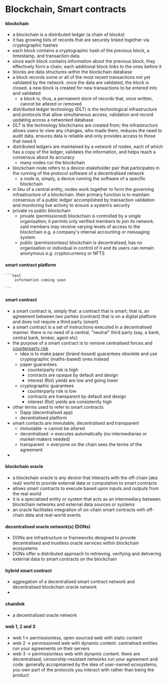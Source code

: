 # Blockchain, Smart contracts

#### blockchain
* a blockchain is a distributed ledger (a chain of blocks)
* it has growing lists of records that are securely linked together via cryptographic hashes
* each block contains a cryptographic hash of the previous block, a timestamp, and transaction data
* since each block contains information about the previous block, they effectively form a chain; each additional block links to the ones before it
* blocks are data structures within the blockchain database
* a block records some or all of the most recent transactions not yet validated by the network. once the data are validated, the block is closed. a new block is created for new transactions to be entered into and validated
    * a block is, thus, a permanent store of records that, once written, cannot be altered or removed
* distributed ledger technology (DLT) is the technological infrastructure and protocols that allow simultaneous access, validation and record updating across a networked database
* DLT is the technology blockchains are created from; the infrastructure allows users to view any changes, who made them, reduces the need to audit data, ensures data is reliable and only provides access to those that need it
* distributed ledgers are maintained by a network of nodes, each of which has a copy of the ledger, validates the information, and helps reach a consensus about its accuracy
    * many nodes run the blockchain
* blockchain node refers to a device-stakeholder pair that participates in the running of the protocol software of a decentralised network
    * a node is, simply, a device running the software of a specific blockchain
* in lieu of a central entity, nodes work together to form the governing infrastructure of a blockchain. their primary function is to maintain consensus of a public ledger accomplished by transaction validation and monitoring live activity to ensure a system’s security
* private vs public blockchain
    * private (permissioned) blockchain is controlled by a single organisation; it permits only verified members to join its network. said members may receive varying levels of access to the blockchain e.g. a company's internal accounting or messaging system
    * public (permissionless) blockchain is decentralised, has no organisation or individual in control of it and its users can remain anonymous e.g. cryptocurrency or NFTS

#### smart contract platform
    ```text
        information coming soon
    
    ```

#### smart contract
* a smart contract is, simply that: a contract that is smart; that is, an agreement between two parties (contract) that is on a digital platform and does not require a third party (smart) 
* a smart contract is a set of instructions executed in a decentralised manner. there is no need of a central, "neutral" third party (say, a bank, central bank, broker, agent etc)
* the purpose of a smart contract is to remove centralised forces and [counterparty risk][def]
    * idea is to make paper (brand-based) guarantees  obsolete and use cryptographic (maths-based) ones instead
    * paper guarantees
        * counterparty risk is high
        * contracts are opaque by default and design
        * interest (RoI) yields are low and going lower
    * cryptographic guarantees
        * counterparty risk is low
        * contracts are transparent by default and design
        * interest (RoI) yields are consistently high 
* other terms used to refer to smart contracts
    * Dapp (decentralised app)
    * decentralised platform
* smart contacts are immutable, decentralised and transparent
    * immutable -> cannot be altered
    * decentralised -> executes automatically (no intermediaries or market-makers needed)
    * transparent -> everyone on the chain sees the terms of the agreement
* 

#### blockchain oracle
* a blockchain oracle is any device that interacts with the off-chain (aka real) world to provide external data or computation to smart contracts
* allows smart contracts to execute based upon inputs and outputs from the real world
* it is a specialised entity or system that acts as an intermediary between blockchain networks and external data sources or systems
* an oracle facilitates integration of on-chain smart contracts with off-chain data and real-world events

#### decentralised oracle network(s) (DONs)
* DONs are infrastructure or frameworks designed to provide decentralised and trustless oracle services within blockchain ecosystems
* DONs offer a distributed approach to retrieving, verifying and delivering external data to smart contracts on the blockchain

#### hybrid smart contract
* aggregation of a decentralised smart contract network and decentralised blockchain oracle network
* 

#### chainlink
* a decentralised oracle network

#### web 1, 2 and 3
* web 1-> permissionless, open-sourced web with static content
* web 2 -> permissioned web with dynamic content. centralised entities run your agreements on their servers
* web 3 -> permissionless web with dynamic content. there are decentralised, censorship-resistant networks run your agreement and code. generally accopmanied by the idea of user-owned ecosystems; you own part of the protocols you interact with rather than being the product

[def]: https://www.investopedia.com/terms/c/counterpartyrisk.asp